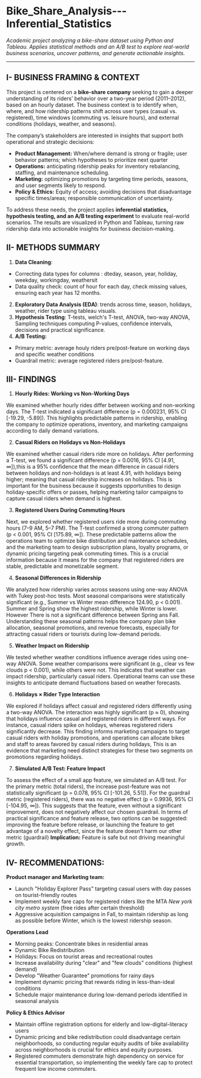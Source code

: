 # Bike_Share_Analysis---Inferential_Statistics

*Academic project analyzing a bike-share dataset using Python and Tableau. Applies statistical methods and an A/B test to explore real-world business scenarios, uncover patterns, and generate actionable insights.*

---------------------------------
## I- BUSINESS FRAMING & CONTEXT
This project is centered on a **bike-share company** seeking to gain a deeper understanding of its riders’ behavior over a two-year period (2011–2012), based on an hourly dataset. The business context is to identify when, where, and how ridership patterns shift across user types (casual vs. registered), time windows (commuting vs. leisure hours), and external conditions (holidays, weather, and seasons).

The company’s stakeholders are interested in insights that support both operational and strategic decisions:
- **Product Management:** When/where demand is strong or fragile; user behavior patterns; which hypotheses to prioritize next quarter
- **Operations:** anticipating ridership peaks for inventory rebalancing, staffing, and maintenance scheduling.
- **Marketing:** optimizing promotions by targeting time periods, seasons, and user segments likely to respond.
- **Policy & Ethics:** Equity of access; avoiding decisions that disadvantage specific times/areas; responsible communication of uncertainty.

To address these needs, the project applies **inferential statistics, hypothesis testing, and an A/B testing experiment** to evaluate real-world scenarios. The results are visualized in Python and Tableau, turning raw ridership data into actionable insights for business decision-making.

## II- METHODS SUMMARY
1. **Data Cleaning**:
+ Correcting data types for columns : dteday, season, year, holiday, weekday, workingday, weathersit
+ Data quality check: count of hour for each day, check missing values, ensuring each year has 12 months.
  
2. **Exploratory Data Analysis (EDA)**:
trends across time, season, holidays, weather, rider type using tableau visuals.
3. **Hypothesis Testing**:
T-tests, welch's T-test, ANOVA, two-way ANOVA, Sampling techniques computing P-values, confidence intervals, decisions and practical significance.
4. **A/B Testing:**
  - Primary metric: average houly riders pre/post-feature on working days and specific weather conditions
  - Guardrail metric: average registered riders pre/post-feature.
## III- FINDINGS
1. **Hourly Rides: Working vs Non-Working Days**

We examined whether hourly rides differ between working and non-working days. The T-test indicated a significant difference (p = 0.000231, 95% CI [-19.29, -5.89]). This highlights predictable patterns in ridership, enabling the company to optimize operations, inventory, and marketing campaigns according to daily demand variations.

2. **Casual Riders on Holidays vs Non-Holidays**

We examined whether casual riders ride more on holidays. After performing a T-test, we found a significant difference (p = 0.0016, 95% CI [4.91, ∞]),this is a 95% confidence that the mean difference in casual riders between holidays and non-holidays is at least 4.91, with holidays being higher; meaning that casual ridership increases on holidays. This is important for the business because it suggests opportunities to design holiday-specific offers or passes, helping marketing tailor campaigns to capture casual riders when demand is highest.

3. **Registered Users During Commuting Hours**

Next, we explored whether registered users ride more during commuting hours (7–9 AM, 5–7 PM). The T-test confirmed a strong commuter pattern (p < 0.001, 95% CI [175.89, ∞]). These predictable patterns allow the operations team to optimize bike distribution and maintenance schedules, and the marketing team to design subscription plans, loyalty programs, or dynamic pricing targeting peak commuting times. This is a crucial information because it means for the company that registered riders are stable, predictable and monetizable segment.

4. **Seasonal Differences in Ridership**

We analyzed how ridership varies across seasons using one-way ANOVA with Tukey post-hoc tests. Most seasonal comparisons were statistically significant (e.g., Summer vs Winter mean difference 124.90, p < 0.001). Summer and Spring show the highest ridership, while Winter is lower. However There is not a significant difference between Spring ans Fall. Understanding these seasonal patterns helps the company plan bike allocation, seasonal promotions, and revenue forecasts, especially for attracting casual riders or tourists during low-demand periods.

5. **Weather Impact on Ridership**

We tested whether weather conditions influence average rides using one-way ANOVA. Some weather comparisons were significant (e.g., clear vs few clouds p < 0.001), while others were not. This indicates that weather can impact ridership, particularly casual riders. Operational teams can use these insights to anticipate demand fluctuations based on weather forecasts.

6. **Holidays × Rider Type Interaction**

We explored if holidays affect casual and registered riders differently using a two-way ANOVA. The interaction was highly significant (p ≈ 0), showing that holidays influence casual and registered riders in different ways. For instance, casual riders spike on holidays, whereas registered riders significantly decrease. This finding informs marketing campaigns to target casual riders with holiday promotions, and operations can allocate bikes and staff to areas favored by casual riders during holidays, This is an evidence that marketing need distinct strategies for these two segments on promotions regarding holidays.


7. **Simulated A/B Test: Feature Impact**

To assess the effect of a small app feature, we simulated an A/B test. For the primary metric (total riders), the increase post-feature was not statistically significant (p = 0.078, 95% CI [-101.26, 5.51]). For the guardrail metric (registered riders), there was no negative effect (p = 0.9936, 95% CI [-104.95, ∞]). This suggests that the feature, even without a significant improvement, does not negatively affect our chosen guardrail. In terms of practical significance and feature release, two options can be suggested: improving the feature before release, or launching the feature to get advantage of a novelty effect, since the feature doesn't harm our other metric (guardrail)
**Implication:** Feature is safe but not driving meaningful growth.


## IV- RECOMMENDATIONS:
**Product manager and Marketing team:** 

  - Launch "Holiday Explorer Pass" targeting casual users with day passes on tourist-friendly routes
  - Implement weekly fare caps for registered riders like the MTA *New york city metro system* (free rides after certain threshold)
  - Aggressive acquisition campaigns in Fall, to maintain ridership as long as possible before Winter, which is the lowest ridership season.

**Operations Lead**

  - Morning peaks: Concentrate bikes in residential areas
  - Dynamic Bike Redistribution
  - Holidays: Focus on tourist areas and recreational routes
  - Increase availability during "clear" and "few clouds" conditions (highest demand)
  - Develop "Weather Guarantee" promotions for rainy days
  - Implement dynamic pricing that rewards riding in less-than-ideal conditions
  - Schedule major maintenance during low-demand periods identified in seasonal analysis

**Policy & Ethics Advisor**

  - Maintain offline registration options for elderly and low-digital-literacy users
  - Dynamic pricing and bike redistribution could disadvantage certain neighborhoods, so conducting regular equity audits of bike availability across neighborhoods is crucial for ethics     and equity purposes.
  - Registered commuters demonstrate high dependency on service for essential transportation, so implementing the weekly fare cap to protect frequent low income commuters.

